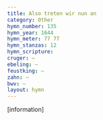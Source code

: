 ```yaml
---
title: Also treten wir nun an
category: Other
hymn_number: 135
hymn_year: 1644
hymn_meter: 77 77
hymn_stanzas: 12
hymn_scripture: 
cruger: —
ebeling: —
feustking: —
zahn: —
bwv: —
layout: hymn
---
```

[information]

